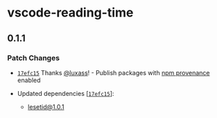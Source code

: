 # vscode-reading-time

## 0.1.1

### Patch Changes

- [`17efc15`](https://github.com/luxass/lesetid/commit/17efc15b29efe10805802e05005bc33bf2e38947) Thanks [@luxass](https://github.com/luxass)! - Publish packages with [npm provenance](https://docs.npmjs.com/generating-provenance-statements) enabled

- Updated dependencies [[`17efc15`](https://github.com/luxass/lesetid/commit/17efc15b29efe10805802e05005bc33bf2e38947)]:
  - lesetid@1.0.1
